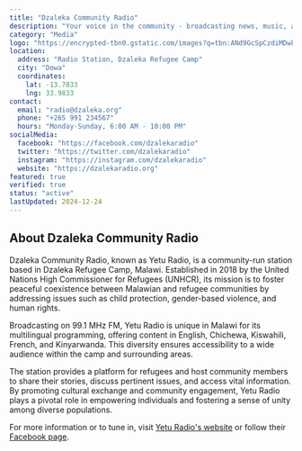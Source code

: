 ```yaml
---
title: "Dzaleka Community Radio"
description: "Your voice in the community - broadcasting news, music, and stories that matter."
category: "Media"
logo: "https://encrypted-tbn0.gstatic.com/images?q=tbn:ANd9GcSpCzdiMDwkM37gZhpBawttg9kFqUwvbudgzQ&s"
location:
  address: "Radio Station, Dzaleka Refugee Camp"
  city: "Dowa"
  coordinates:
    lat: -13.7833
    lng: 33.9833
contact:
  email: "radio@dzaleka.org"
  phone: "+265 991 234567"
  hours: "Monday-Sunday, 6:00 AM - 10:00 PM"
socialMedia:
  facebook: "https://facebook.com/dzalekaradio"
  twitter: "https://twitter.com/dzalekaradio"
  instagram: "https://instagram.com/dzalekaradio"
  website: "https://dzalekaradio.org"
featured: true
verified: true
status: "active"
lastUpdated: 2024-12-24
---
```


## About Dzaleka Community Radio

Dzaleka Community Radio, known as Yetu Radio, is a community-run station based in Dzaleka Refugee Camp, Malawi. Established in 2018 by the United Nations High Commissioner for Refugees (UNHCR), its mission is to foster peaceful coexistence between Malawian and refugee communities by addressing issues such as child protection, gender-based violence, and human rights. 

Broadcasting on 99.1 MHz FM, Yetu Radio is unique in Malawi for its multilingual programming, offering content in English, Chichewa, Kiswahili, French, and Kinyarwanda.  This diversity ensures accessibility to a wide audience within the camp and surrounding areas.

The station provides a platform for refugees and host community members to share their stories, discuss pertinent issues, and access vital information. By promoting cultural exchange and community engagement, Yetu Radio plays a pivotal role in empowering individuals and fostering a sense of unity among diverse populations.

For more information or to tune in, visit [Yetu Radio's website](https://yeturadio.com/) or follow their [Facebook page](https://www.facebook.com/MalawiSportsNow/). 
